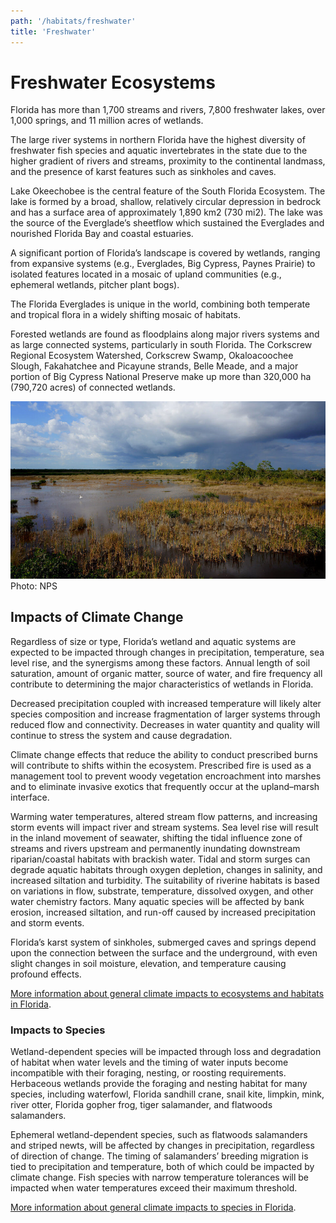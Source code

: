 ```yaml
---
path: '/habitats/freshwater'
title: 'Freshwater'
---
```


# Freshwater Ecosystems

Florida has more than 1,700 streams and rivers, 7,800 freshwater lakes, over 1,000 springs, and 11 million acres of wetlands.  

The large river systems in northern Florida have the highest diversity of freshwater fish species and aquatic invertebrates in the state due to the higher gradient of rivers and streams, proximity to the continental landmass, and the presence of karst features such as sinkholes and caves. 

Lake Okeechobee is the central feature of the South Florida Ecosystem.  The lake is formed by a broad, shallow, relatively circular depression in bedrock and has a surface area of approximately 1,890 km2 (730 mi2). The lake was the source of the Everglade’s sheetflow which sustained the Everglades and nourished Florida Bay and coastal estuaries.  

A significant portion of Florida’s landscape is covered by wetlands, ranging from expansive systems (e.g., Everglades, Big Cypress, Paynes Prairie) to isolated features located in a mosaic of upland communities (e.g., ephemeral wetlands, pitcher plant bogs).  

The Florida Everglades is unique in the world, combining both temperate and tropical flora in a widely shifting mosaic of habitats. 

Forested wetlands are found as floodplains along major rivers systems and as large connected systems, particularly in south Florida. The Corkscrew Regional Ecosystem Watershed, Corkscrew Swamp, Okaloacoochee Slough, Fakahatchee and Picayune strands, Belle Meade, and a major portion of Big Cypress National Preserve make up more than 320,000 ha (790,720 acres) of connected wetlands.

<div><img src="2000.jpg" alt="Photo for Freshwater"/>
<figcaption>Photo: NPS</figcaption></div>

## Impacts of Climate Change

Regardless of size or type, Florida’s wetland and aquatic systems are expected to be impacted through changes in precipitation, temperature, sea level rise, and the synergisms among these factors. Annual length of soil saturation, amount of organic matter, source of water, and fire frequency all contribute to determining the major characteristics of wetlands in Florida. 

Decreased precipitation coupled with increased temperature will likely alter species composition and increase fragmentation of larger systems through reduced flow and connectivity.  Decreases in water quantity and quality will continue to stress the system and cause degradation. 

Climate change effects that reduce the ability to conduct prescribed burns will contribute to shifts within the ecosystem.  Prescribed fire is used as a management tool to prevent woody vegetation encroachment into marshes and to eliminate invasive exotics that frequently occur at the upland–marsh interface.  

Warming water temperatures, altered stream flow patterns, and increasing storm events will impact river and stream systems. Sea level rise will result in the inland movement of seawater, shifting the tidal influence zone of streams and rivers upstream and permanently inundating downstream riparian/coastal habitats with brackish water. Tidal and storm surges can degrade aquatic habitats through oxygen depletion, changes in salinity, and increased siltation and turbidity.  The suitability of riverine habitats is based on variations in flow, substrate, temperature, dissolved oxygen, and other water chemistry factors. Many aquatic species will be affected by bank erosion, increased siltation, and run-off caused by increased precipitation and storm events. 

Florida’s karst system of sinkholes, submerged caves and springs depend upon the connection between the surface and the underground, with even slight changes in soil moisture, elevation, and temperature causing profound effects.

[More information about general climate impacts to ecosystems and habitats in Florida](/impacts/habitats).

### Impacts to Species

Wetland-dependent species will be impacted through loss and degradation of habitat when water levels and the timing of water inputs become incompatible with their foraging, nesting, or roosting requirements.  Herbaceous wetlands provide the foraging and nesting habitat for many species, including waterfowl, Florida sandhill crane, snail kite, limpkin, mink, river otter, Florida gopher frog, tiger salamander, and flatwoods salamanders. 

Ephemeral wetland-dependent species, such as flatwoods salamanders and striped newts, will be affected by changes in precipitation, regardless of direction of change. The timing of salamanders’ breeding migration is tied to precipitation and temperature, both of which could be impacted by climate change.   Fish species with narrow temperature tolerances will be impacted when water temperatures exceed their maximum threshold.

[More information about general climate impacts to species in Florida](/impacts/species).
